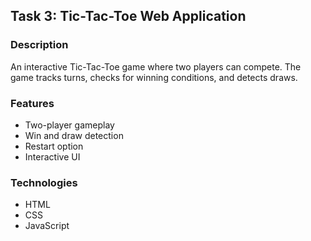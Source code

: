 ## **Task 3: Tic-Tac-Toe Web Application**

### Description
An interactive Tic-Tac-Toe game where two players can compete. The game tracks turns, checks for winning conditions, and detects draws.

### Features
- Two-player gameplay
- Win and draw detection
- Restart option
- Interactive UI

### Technologies
- HTML
- CSS
- JavaScript

